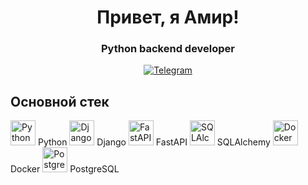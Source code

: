 <div id="header" align="center">
    <h1>Привет, я Амир!</h1>
    <h3>Python backend developer</h3>
</div>
<div id="socials" align="center">
  <a href="https://t.me/de_la_verrier">
    <img src="https://img.shields.io/badge/Telegram-blue?style=for-the-badge&logo=telegram&logoColor=white" alt="Telegram"/>
  </a>
</div>

## Основной стек

<img src="https://cdn.jsdelivr.net/gh/devicons/devicon/icons/python/python-original.svg" title="Python" width="40" height="40"/> Python
<img src="https://cdn.jsdelivr.net/gh/devicons/devicon/icons/django/django-plain.svg" title="Django" width="40" height="40"/> Django
<img src="https://cdn.jsdelivr.net/gh/devicons/devicon/icons/fastapi/fastapi-original.svg" title="FastAPI" width="40" height="40"/> FastAPI
<img src="https://cdn.jsdelivr.net/gh/devicons/devicon/icons/sqlalchemy/sqlalchemy-original.svg" title="SQLAlchemy" width="40" height="40"/> SQLAlchemy
<img src="https://cdn.jsdelivr.net/gh/devicons/devicon/icons/docker/docker-original.svg" title="Docker" width="40" height="40"/> Docker
<img src="https://cdn.jsdelivr.net/gh/devicons/devicon/icons/postgresql/postgresql-original.svg" title="PostgreSQL" width="40" height="40"/> PostgreSQL
